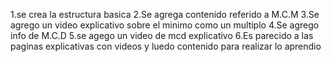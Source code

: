 1.se crea la estructura basica 
2.Se agrega contenido referido a M.C.M
3.Se agrego un video explicativo sobre el minimo como un multiplo
4.Se agrego info de M.C.D 
5.se agego un video de mcd explicativo
6.Es parecido a las paginas explicativas con videos y luedo contenido para realizar lo aprendio 